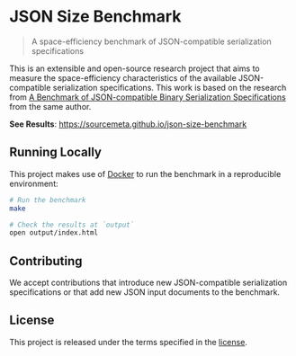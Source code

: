 JSON Size Benchmark
===================

> A space-efficiency benchmark of JSON-compatible serialization specifications

This is an extensible and open-source research project that aims to measure the
space-efficiency characteristics of the available JSON-compatible serialization
specifications. This work is based on the research from [A Benchmark of
JSON-compatible Binary Serialization
Specifications](https://arxiv.org/abs/2201.03051) from the same author.

**See Results**: https://sourcemeta.github.io/json-size-benchmark

Running Locally
---------------

This project makes use of [Docker](https://www.docker.com) to run the benchmark
in a reproducible environment:

```sh
# Run the benchmark
make

# Check the results at `output`
open output/index.html
```

Contributing
------------

We accept contributions that introduce new JSON-compatible serialization
specifications or that add new JSON input documents to the benchmark.

License
-------

This project is released under the terms specified in the
[license](https://github.com/sourcemeta/json-size-benchmark/blob/main/LICENSE).
